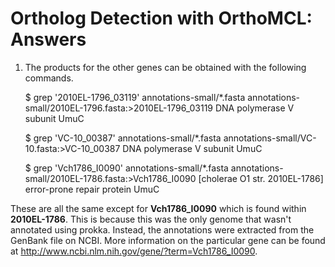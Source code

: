 Ortholog Detection with OrthoMCL: Answers
=========================================

1. The products for the other genes can be obtained with the following commands.

	$ grep '2010EL-1796_03119' annotations-small/*.fasta
	annotations-small/2010EL-1796.fasta:>2010EL-1796_03119 DNA polymerase V subunit UmuC

	$ grep 'VC-10_00387' annotations-small/*.fasta
	annotations-small/VC-10.fasta:>VC-10_00387 DNA polymerase V subunit UmuC

	$ grep 'Vch1786_I0090' annotations-small/*.fasta
	annotations-small/2010EL-1786.fasta:>Vch1786_I0090 [cholerae O1 str. 2010EL-1786] error-prone repair protein UmuC

These are all the same except for **Vch1786_I0090** which is found within **2010EL-1786**.  This is because this was the only genome that wasn't annotated using prokka.  Instead, the annotations were extracted from the GenBank file on NCBI.  More information on the particular gene can be found at http://www.ncbi.nlm.nih.gov/gene/?term=Vch1786_I0090.
